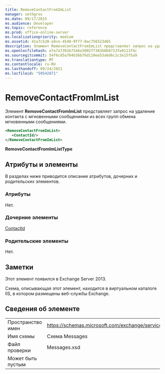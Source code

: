 ```yaml
---
title: RemoveContactFromImList
manager: sethgros
ms.date: 09/17/2015
ms.audience: Developer
ms.topic: reference
ms.prod: office-online-server
ms.localizationpriority: medium
ms.assetid: 41a7c520-a9ce-4548-9ff7-0ac756523d65
description: Элемент RemoveContactFromImList представляет запрос на удаление контакта с мгновенными сообщениями из всех групп обмена мгновенными сообщениями.
ms.openlocfilehash: e7a7a7391b7546e3002ff383b8b8713fe0113fdc
ms.sourcegitcommit: 54f6cd5a704b36b76d110ee53a6d6c1c3e15f5a9
ms.translationtype: MT
ms.contentlocale: ru-RU
ms.lasthandoff: 09/24/2021
ms.locfileid: "59542871"
---
```

# <a name="removecontactfromimlist"></a>RemoveContactFromImList

Элемент **RemoveContactFromImList** представляет запрос на удаление контакта с мгновенными сообщениями из всех групп обмена мгновенными сообщениями. 
  
```XML
<RemoveContactFromImList>
   <ContactId/>
</RemoveContactFromImList>
```

 **RemoveContactFromImListType**
## <a name="attributes-and-elements"></a>Атрибуты и элементы

В разделах ниже приводится описание атрибутов, дочерних и родительских элементов.
  
### <a name="attributes"></a>Атрибуты

Нет.
  
### <a name="child-elements"></a>Дочерние элементы

[ContactId](contactid.md)
  
### <a name="parent-elements"></a>Родительские элементы

Нет.
  
## <a name="remarks"></a>Заметки

Этот элемент появился в Exchange Server 2013.
  
Схема, описывающая этот элемент, находится в виртуальном каталоге IIS, в котором размещены веб-службы Exchange.
  
## <a name="element-information"></a>Сведения об элементе

|||
|:-----|:-----|
|Пространство имен  <br/> |https://schemas.microsoft.com/exchange/services/2006/messages  <br/> |
|Имя схемы  <br/> |Схема Messages  <br/> |
|Файл проверки  <br/> |Messages.xsd  <br/> |
|Может быть пустым  <br/> ||
   

